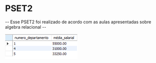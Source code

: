 # PSET2 
-- Esse PSET2 foi realizado de acordo com as aulas apresentadas sobre algebra relacional --



<img src="q1.png">
